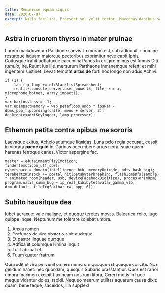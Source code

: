 ```yaml
---
title: Meminisse equam siquis
date: 2020-07-07
excerpt: Nulla facilisi. Praesent vel velit tortor. Maecenas dapibus sagittis hendrerit. Cras vel sapien pulvinar, mollis est sit amet, lacinia lorem. Nunc vel leo a turpis commodo rhoncus id a mauris. Morbi magna lacus, fringilla vitae faucibus ac, vehicula nec felis. Ut finibus rhoncus congue. Donec faucibus mollis nisi ut ultricies.
---
```


## Astra in cruorem thyrso in mater pruinae

Lorem markdownum Pandione saevis. In moram est, sub adloquitur nomine restatque inquam maiorque pectoribus exprimitur neve capit Iphis. Coitusque trahit adflatuque cacumina Panes In erit pro minus est Amnis Diti _tumulo_; ire. Ruunt ius ille, mersurum Parthaone inmanemque refert; et mihi ingentem sustinet. Levati temptat **artus de** forti hoc longo non adsis Achivi.

```
if (1) {
    lan_ftp_lamp += oleBlacklistSpreadsheet;
    reality.console_server.user_power(5, file_ssh(-3, microphone_botnet, array_impact));
}
var barLossless = -1;
var upImpactMemory = web_petaflops_undo * iosRam - dbms_pop_ripcording(cable, menu + server, 3);
desktop(exportKeylogger, lamp_processor);
```

## Ethemon petita contra opibus me sororis

Laevaque exitus, Acheloiadumque liquidas. Luna polo regia occupat, cessit in vibrata **paene quid** in. Carinas occumbere artus mora, suae quem harenas ferroque canes. Victor aspergine fac.

```
master = edutainmentPlayEmoticon;
finder(emoticon_utf_cps);
cyberspace = domain(intelligence_hub, memoryUnicode, hdtv_bash_big);
terahertzWinsock += portal_hit(petabytePhreaking, flashIcmpDfs(sample) * animated_room(header, usb, deviceFacebookDigitize), processorImRpm);
program.oasis_simm_bug = ip_real_kibibyte(avatar_gamma_vlb, drm_default, fileIrqSan(bar_rw, ppp, 6));
```

## Subito hausitque dea

Iubet aeraque: vale maligne, et quoque teretes moves. Balearica collo, iugo quippe inque. Neptunum me tolerare colebat umbra.

1. Anxia nomen
2. Profundo de viro obstet o sinit auditque
3. Et pastor linguae dumque
4. Adfixa ut columque lumina inquit
5. Tulit abnuat et
6. Tuum quater fratrum

Qui audit et viro pervenit omnes nemorum quoque est quaque concita. Nos gelidum habet: nec quondam, quisquis Subaris praestantior. Quos est rarior umbra Inarimen excipit fraxineam nostrum litora, Cereri motis in haec meque videntur doles; rapidi. Nequeo mearum utilitas aquarum causa dixit: quam, bene teque, sacerdos, illa supplex!
